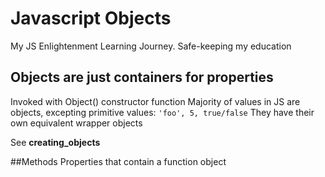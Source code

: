 # Javascript Objects

My JS Enlightenment Learning Journey. Safe-keeping my education

## Objects are just containers for properties

Invoked with Object() constructor function
Majority of values in JS are objects, excepting primitive values:
`'foo', 5, true/false`
They have their own equivalent wrapper objects

See **creating_objects**

##Methods
Properties that contain a function object

